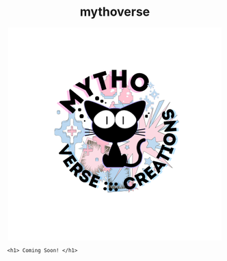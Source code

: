 # mythoverse
<!DOCTYPE html>
<html lang="en">
<head>
    <meta charset="UTF-8">
    <meta http-equiv="X-UA-Compatible" content="IE=edge">
    <meta name="viewport" content="width=device-width, initial-scale=1.0">
    <title>Document</title>
    <style>
        img {
            display: block;
            margin: auto;
        }
        h1 {
            text-align: center;
        }
    </style>
</head>
<body>
    <img src="FPL LOGO.png">

    <h1> Coming Soon! </h1>
</body>
</html>
